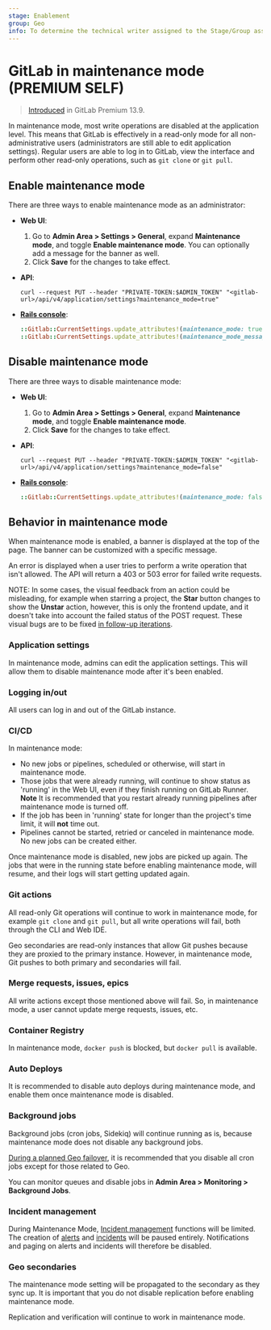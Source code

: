 ```yaml
---
stage: Enablement
group: Geo
info: To determine the technical writer assigned to the Stage/Group associated with this page, see https://about.gitlab.com/handbook/engineering/ux/technical-writing/#assignments
---
```


# GitLab in maintenance mode **(PREMIUM SELF)**

> [Introduced](https://gitlab.com/groups/gitlab-org/-/epics/2149) in GitLab Premium 13.9.

In maintenance mode, most write operations are disabled at the application level.
This means that GitLab is effectively in a read-only mode for all non-administrative
users (administrators are still able to edit application settings). Regular users
are able to log in to GitLab, view the interface and perform other read-only
operations, such as `git clone` or `git pull`.

## Enable maintenance mode

There are three ways to enable maintenance mode as an administrator:

- **Web UI**:
  1. Go to **Admin Area > Settings > General**, expand **Maintenance mode**, and toggle **Enable maintenance mode**. 
     You can optionally add a message for the banner as well.
  1. Click **Save** for the changes to take effect.

- **API**:

  ```shell
  curl --request PUT --header "PRIVATE-TOKEN:$ADMIN_TOKEN" "<gitlab-url>/api/v4/application/settings?maintenance_mode=true"
  ```

- [**Rails console**](../operations/rails_console.md#starting-a-rails-console-session):

  ```ruby
  ::Gitlab::CurrentSettings.update_attributes!(maintenance_mode: true)
  ::Gitlab::CurrentSettings.update_attributes!(maintenance_mode_message: "New message")
  ```

## Disable maintenance mode

There are three ways to disable maintenance mode:

- **Web UI**:
  1. Go to **Admin Area > Settings > General**, expand **Maintenance mode**, and toggle **Enable maintenance mode**.
  1. Click **Save** for the changes to take effect.

- **API**:

  ```shell
  curl --request PUT --header "PRIVATE-TOKEN:$ADMIN_TOKEN" "<gitlab-url>/api/v4/application/settings?maintenance_mode=false"
  ```

- [**Rails console**](../operations/rails_console.md#starting-a-rails-console-session):

  ```ruby
  ::Gitlab::CurrentSettings.update_attributes!(maintenance_mode: false)
  ```

## Behavior in maintenance mode

When maintenance mode is enabled, a banner is displayed at the top of the page.
The banner can be customized with a specific message.

An error is displayed when a user tries to perform a write operation that isn't allowed.
The API will return a 403 or 503 error for failed write requests.

NOTE:
In some cases, the visual feedback from an action could be misleading, for example
when starring a project, the **Star** button changes to show the **Unstar** action,
however, this is only the frontend update, and it doesn't take into account the
failed status of the POST request. These visual bugs are to be fixed
[in follow-up iterations](https://gitlab.com/gitlab-org/gitlab/-/issues/295197).

### Application settings

In maintenance mode, admins can edit the application settings. This will allow
them to disable maintenance mode after it's been enabled.

### Logging in/out

All users can log in and out of the GitLab instance.

### CI/CD

In maintenance mode:

- No new jobs or pipelines, scheduled or otherwise, will start in maintenance mode.
- Those jobs that were already running, will continue to show status as 'running' in the Web UI, even if they finish running on GitLab Runner.
**Note** It is recommended that you restart already running pipelines after maintenance mode is turned off.
- If the job has been in 'running' state for longer than the project's time limit,
  it will **not** time out.
- Pipelines cannot be started, retried or canceled in maintenance mode.
  No new jobs can be created either.

Once maintenance mode is disabled, new jobs are picked up again. The jobs that were
in the running state before enabling maintenance mode, will resume, and their logs
will start getting updated again.

### Git actions

All read-only Git operations will continue to work in maintenance mode, for example
`git clone` and `git pull`, but all write operations will fail, both through the CLI
and Web IDE.

Geo secondaries are read-only instances that allow Git pushes because they are
proxied to the primary instance. However, in maintenance mode, Git pushes to
both primary and secondaries will fail.

### Merge requests, issues, epics

All write actions except those mentioned above will fail. So, in maintenance mode, a user cannot update merge requests, issues, etc.

### Container Registry

In maintenance mode, `docker push` is blocked, but `docker pull` is available.

### Auto Deploys

It is recommended to disable auto deploys during maintenance mode, and enable
them once maintenance mode is disabled.

### Background jobs

Background jobs (cron jobs, Sidekiq) will continue running as is, because maintenance
mode does not disable any background jobs.

[During a planned Geo failover](../geo/disaster_recovery/planned_failover.md#prevent-updates-to-the-primary-node),
it is recommended that you disable all cron jobs except for those related to Geo.

You can monitor queues and disable jobs in **Admin Area > Monitoring > Background Jobs**.

### Incident management

During Maintenance Mode, [Incident management](../../operations/incident_management/index.md) functions will be limited. The creation of [alerts](../../operations/incident_management/alerts.md) and [incidents](../../operations/incident_management/incidents.md#incident-creation) will be paused entirely. Notifications and paging on alerts and incidents will therefore be disabled.

### Geo secondaries

The maintenance mode setting will be propagated to the secondary as they sync up.
It is important that you do not disable replication before enabling maintenance mode.

Replication and verification will continue to work in maintenance mode.
